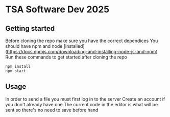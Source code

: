 # TSA Software Dev 2025
## Getting started
Before cloning the repo make sure you have the correct dependices 
You should have npm and node [installed] (https://docs.npmjs.com/downloading-and-installing-node-js-and-npm)
Run these commands to get started after cloning the repo
```console
npm install
npm start
```
## Usage
In order to send a file you must first log in to the server
Create an account if you don't already have one
The current code in the editor is what will be sent so there's no need to save before hand
